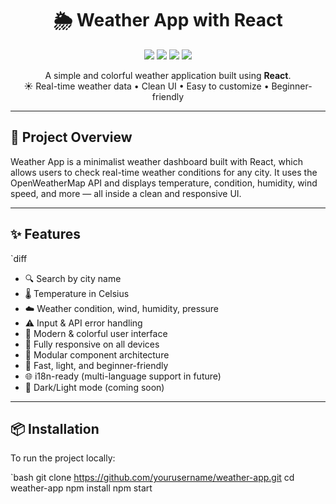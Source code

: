 <h1 align="center">🌦️ Weather App with React</h1>

<p align="center">
  <img src="https://img.shields.io/badge/React-18.x-blue?logo=react" />
  <img src="https://img.shields.io/badge/API-OpenWeather-orange" />
  <img src="https://img.shields.io/badge/Status-Completed-brightgreen" />
  <img src="https://img.shields.io/badge/Open%20Source-%E2%9D%A4-red" />
</p>

<p align="center">
  A simple and colorful weather application built using <strong>React</strong>.<br>
  ☀️ Real-time weather data • Clean UI • Easy to customize • Beginner-friendly
</p>

---


## 📌 Project Overview

Weather App is a minimalist weather dashboard built with React, which allows users to check real-time weather conditions for any city. It uses the OpenWeatherMap API and displays temperature, condition, humidity, wind speed, and more — all inside a clean and responsive UI.

---

## ✨ Features

`diff
+ 🔍 Search by city name
+ 🌡️ Temperature in Celsius
+ ☁️ Weather condition, wind, humidity, pressure
+ ⚠️ Input & API error handling
+ 🎨 Modern & colorful user interface
+ 📱 Fully responsive on all devices
+ 🧩 Modular component architecture
+ 🚀 Fast, light, and beginner-friendly
+ 🌐 i18n-ready (multi-language support in future)
+ 🌙 Dark/Light mode (coming soon)

---

## 📦 Installation

To run the project locally:

`bash
git clone https://github.com/yourusername/weather-app.git
cd weather-app
npm install
npm start
